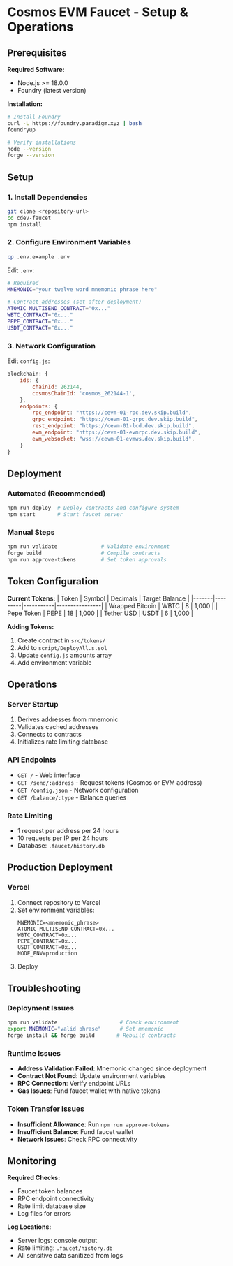 # Cosmos EVM Faucet - Setup & Operations

## Prerequisites

**Required Software:**
- Node.js >= 18.0.0
- Foundry (latest version)

**Installation:**
```bash
# Install Foundry
curl -L https://foundry.paradigm.xyz | bash
foundryup

# Verify installations
node --version
forge --version
```

## Setup

### 1. Install Dependencies
```bash
git clone <repository-url>
cd cdev-faucet
npm install
```

### 2. Configure Environment Variables
```bash
cp .env.example .env
```

Edit `.env`:
```bash
# Required
MNEMONIC="your twelve word mnemonic phrase here"

# Contract addresses (set after deployment)
ATOMIC_MULTISEND_CONTRACT="0x..."
WBTC_CONTRACT="0x..."
PEPE_CONTRACT="0x..."
USDT_CONTRACT="0x..."
```

### 3. Network Configuration
Edit `config.js`:
```javascript
blockchain: {
    ids: {
        chainId: 262144,
        cosmosChainId: 'cosmos_262144-1',
    },
    endpoints: {
        rpc_endpoint: "https://cevm-01-rpc.dev.skip.build",
        grpc_endpoint: "https://cevm-01-grpc.dev.skip.build", 
        rest_endpoint: "https://cevm-01-lcd.dev.skip.build",
        evm_endpoint: "https://cevm-01-evmrpc.dev.skip.build",
        evm_websocket: "wss://cevm-01-evmws.dev.skip.build",
    }
}
```

## Deployment

### Automated (Recommended)
```bash
npm run deploy  # Deploy contracts and configure system
npm start       # Start faucet server
```

### Manual Steps
```bash
npm run validate              # Validate environment
forge build                   # Compile contracts
npm run approve-tokens        # Set token approvals
```

## Token Configuration

**Current Tokens:**
| Token | Symbol | Decimals | Target Balance |
|-------|---------|-----------|----------------|
| Wrapped Bitcoin | WBTC | 8 | 1,000 |
| Pepe Token | PEPE | 18 | 1,000 |
| Tether USD | USDT | 6 | 1,000 |

**Adding Tokens:**
1. Create contract in `src/tokens/`
2. Add to `script/DeployAll.s.sol`
3. Update `config.js` amounts array
4. Add environment variable

## Operations

### Server Startup
1. Derives addresses from mnemonic
2. Validates cached addresses
3. Connects to contracts
4. Initializes rate limiting database

### API Endpoints
- `GET /` - Web interface
- `GET /send/:address` - Request tokens (Cosmos or EVM address)
- `GET /config.json` - Network configuration
- `GET /balance/:type` - Balance queries

### Rate Limiting
- 1 request per address per 24 hours
- 10 requests per IP per 24 hours
- Database: `.faucet/history.db`

## Production Deployment

### Vercel
1. Connect repository to Vercel
2. Set environment variables:
   ```
   MNEMONIC=<mnemonic_phrase>
   ATOMIC_MULTISEND_CONTRACT=0x...
   WBTC_CONTRACT=0x...
   PEPE_CONTRACT=0x...
   USDT_CONTRACT=0x...
   NODE_ENV=production
   ```
3. Deploy

## Troubleshooting

### Deployment Issues
```bash
npm run validate                    # Check environment
export MNEMONIC="valid phrase"      # Set mnemonic
forge install && forge build       # Rebuild contracts
```

### Runtime Issues
- **Address Validation Failed**: Mnemonic changed since deployment
- **Contract Not Found**: Update environment variables
- **RPC Connection**: Verify endpoint URLs
- **Gas Issues**: Fund faucet wallet with native tokens

### Token Transfer Issues
- **Insufficient Allowance**: Run `npm run approve-tokens`
- **Insufficient Balance**: Fund faucet wallet
- **Network Issues**: Check RPC connectivity

## Monitoring

**Required Checks:**
- Faucet token balances
- RPC endpoint connectivity
- Rate limit database size
- Log files for errors

**Log Locations:**
- Server logs: console output
- Rate limiting: `.faucet/history.db`
- All sensitive data sanitized from logs